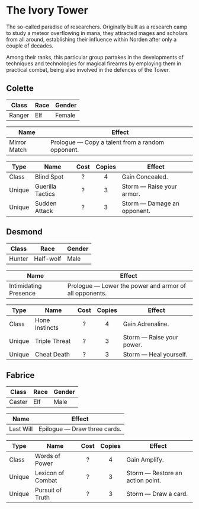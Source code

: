 # The Ivory Tower

The so-called paradise of researchers. Originally built as a research
camp to study a meteor overflowing in mana, they attracted mages and
scholars from all around, establishing their influence within Norden
after only a couple of decades.

Among their ranks, this particular group partakes in the developments of
techniques and technologies for magical firearms by employing them in
practical combat, being also involved in the defences of the Tower.

## Colette

| Class  | Race | Gender |
| ------ | ---- | ------ |
| Ranger | Elf  | Female |

| Name         | Effect                                           |
| ------------ | ------------------------------------------------ |
| Mirror Match | Prologue — Copy a talent from a random opponent. |

| Type   | Name             | Cost | Copies | Effect                      |
| ------ | ---------------- | :--: | :----: | --------------------------- |
| Class  | Blind Spot       |  ?   |   4    | Gain Concealed.             |
| Unique | Guerilla Tactics |  ?   |   3    | Storm — Raise your armor.   |
| Unique | Sudden Attack    |  ?   |   3    | Storm — Damage an opponent. |

## Desmond

| Class  | Race      | Gender |
| ------ | --------- | ------ |
| Hunter | Half-wolf | Male   |

| Name                  | Effect                                                 |
| --------------------- | ------------------------------------------------------ |
| Intimidating Presence | Prologue — Lower the power and armor of all opponents. |

| Type   | Name           | Cost | Copies | Effect                    |
| ------ | -------------- | :--: | :----: | ------------------------- |
| Class  | Hone Instincts |  ?   |   4    | Gain Adrenaline.          |
| Unique | Triple Threat  |  ?   |   3    | Storm — Raise your power. |
| Unique | Cheat Death    |  ?   |   3    | Storm — Heal yourself.    |

## Fabrice

| Class  | Race | Gender |
| ------ | ---- | ------ |
| Caster | Elf  | Male   |

| Name      | Effect                       |
| --------- | ---------------------------- |
| Last Will | Epilogue — Draw three cards. |

| Type   | Name              | Cost | Copies | Effect                           |
| ------ | ----------------- | :--: | :----: | -------------------------------- |
| Class  | Words of Power    |  ?   |   4    | Gain Amplify.                    |
| Unique | Lexicon of Combat |  ?   |   3    | Storm — Restore an action point. |
| Unique | Pursuit of Truth  |  ?   |   3    | Storm — Draw a card.             |
